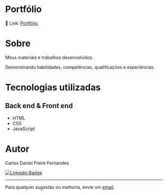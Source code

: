 # Portfólio

🔗 Link: [Portfólio](https://daniel-fernandes.vercel.app/ "Site Portfólio").

# Sobre

 Meus materiais e trabalhos desenvolvidos. 
 
 Demonstrando habilidades, competências, qualificações e experiências.

# Tecnologias utilizadas
## Back end & Front end
- HTML
- CSS
- JavaScript

# Autor

Carlos Daniel Freire Fernandes

[![Linkedin Badge](https://img.shields.io/badge/-Linkedin-blue?style=flat-square&logo=Linkedin&logoColor=white&link=https://www.linkedin.com/in/lpaulovt/)](https://www.linkedin.com/in/carlosdanielfernandes) 

---
Para qualquer sugestão ou melhoria, envie um [email](mailto:carloscdanield@gmail.com).

